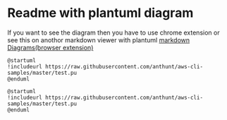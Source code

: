 # Readme with plantuml diagram

If you want to see the diagram then you have to use chrome extension or see this on anothor markdown viewer with plantuml
[markdown Diagrams(browser extension)](https://github.com/marcozaccari/markdown-diagrams-browser-extension)

```plantuml
@startuml
!includeurl https://raw.githubusercontent.com/anthunt/aws-cli-samples/master/test.pu
@enduml
```

```plantuml
@startuml
!includeurl https://raw.githubusercontent.com/anthunt/aws-cli-samples/master/test.pu
@enduml
```
